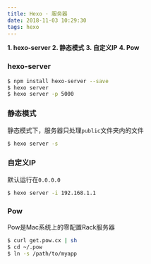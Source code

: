 ```yaml
---
title: Hexo · 服务器
date: 2018-11-03 10:29:30
tags: hexo
---
```


**1. hexo-server**
**2. 静态模式**
**3. 自定义IP**
**4. Pow**

<!-- more -->

### hexo-server
```bash
$ npm install hexo-server --save
$ hexo server
$ hexo server -p 5000
```

### 静态模式
静态模式下，服务器只处理`public`文件夹内的文件

```bash
$ hexo server -s
```

### 自定义IP
默认运行在`0.0.0.0`
```bash
$ hexo server -i 192.168.1.1
```

### Pow
Pow是Mac系统上的零配置Rack服务器
```bash
$ curl get.pow.cx | sh
$ cd ~/.pow
$ ln -s /path/to/myapp
```
